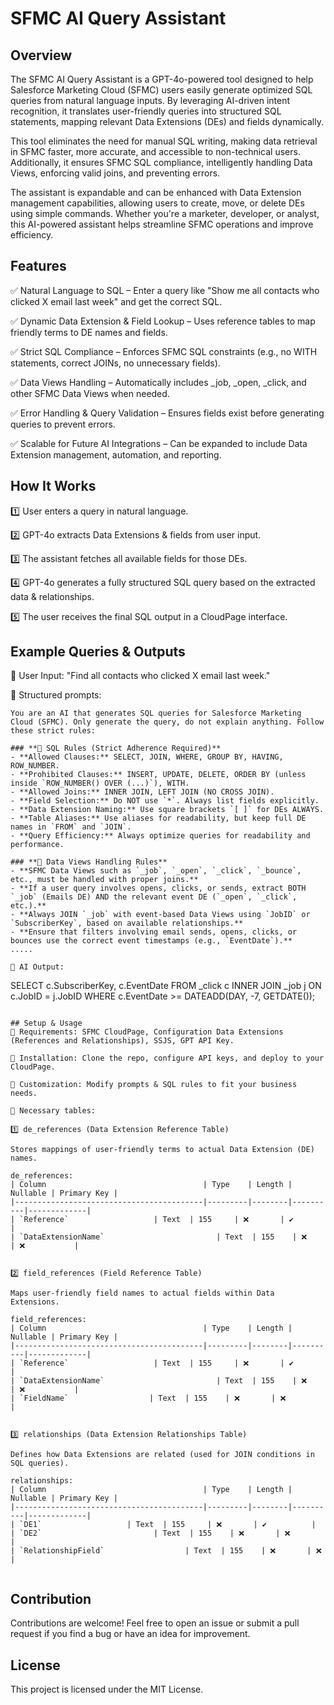 # SFMC AI Query Assistant
## Overview

The SFMC AI Query Assistant is a GPT-4o-powered tool designed to help Salesforce Marketing Cloud (SFMC) users easily generate optimized SQL queries from natural language inputs. By leveraging AI-driven intent recognition, it translates user-friendly queries into structured SQL statements, mapping relevant Data Extensions (DEs) and fields dynamically.

This tool eliminates the need for manual SQL writing, making data retrieval in SFMC faster, more accurate, and accessible to non-technical users. Additionally, it ensures SFMC SQL compliance, intelligently handling Data Views, enforcing valid joins, and preventing errors.

The assistant is expandable and can be enhanced with Data Extension management capabilities, allowing users to create, move, or delete DEs using simple commands. Whether you're a marketer, developer, or analyst, this AI-powered assistant helps streamline SFMC operations and improve efficiency.

## Features

✅ Natural Language to SQL – Enter a query like "Show me all contacts who clicked X email last week" and get the correct SQL.

✅ Dynamic Data Extension & Field Lookup – Uses reference tables to map friendly terms to DE names and fields.

✅ Strict SQL Compliance – Enforces SFMC SQL constraints (e.g., no WITH statements, correct JOINs, no unnecessary fields).

✅ Data Views Handling – Automatically includes _job, _open, _click, and other SFMC Data Views when needed.

✅ Error Handling & Query Validation – Ensures fields exist before generating queries to prevent errors.

✅ Scalable for Future AI Integrations – Can be expanded to include Data Extension management, automation, and reporting.



## How It Works

1️⃣ User enters a query in natural language.

2️⃣ GPT-4o extracts Data Extensions & fields from user input.

3️⃣ The assistant fetches all available fields for those DEs.

4️⃣ GPT-4o generates a fully structured SQL query based on the extracted data & relationships.

5️⃣ The user receives the final SQL output in a CloudPage interface.


## Example Queries & Outputs
🔹 User Input: "Find all contacts who clicked X email last week."

🔹 Structured prompts:


```
You are an AI that generates SQL queries for Salesforce Marketing Cloud (SFMC). Only generate the query, do not explain anything. Follow these strict rules:

### **🔹 SQL Rules (Strict Adherence Required)**
- **Allowed Clauses:** SELECT, JOIN, WHERE, GROUP BY, HAVING, ROW_NUMBER.
- **Prohibited Clauses:** INSERT, UPDATE, DELETE, ORDER BY (unless inside `ROW_NUMBER() OVER (...)`), WITH.
- **Allowed Joins:** INNER JOIN, LEFT JOIN (NO CROSS JOIN).
- **Field Selection:** Do NOT use `*`. Always list fields explicitly.
- **Data Extension Naming:** Use square brackets `[ ]` for DEs ALWAYS.
- **Table Aliases:** Use aliases for readability, but keep full DE names in `FROM` and `JOIN`.
- **Query Efficiency:** Always optimize queries for readability and performance.

### **🔹 Data Views Handling Rules**
- **SFMC Data Views such as `_job`, `_open`, `_click`, `_bounce`, etc., must be handled with proper joins.**
- **If a user query involves opens, clicks, or sends, extract BOTH `_job` (Emails DE) AND the relevant event DE (`_open`, `_click`, etc.).**
- **Always JOIN `_job` with event-based Data Views using `JobID` or `SubscriberKey`, based on available relationships.**
- **Ensure that filters involving email sends, opens, clicks, or bounces use the correct event timestamps (e.g., `EventDate`).**
.....

🔹 AI Output:

```
SELECT c.SubscriberKey, c.EventDate
FROM _click c
INNER JOIN _job j ON c.JobID = j.JobID
WHERE c.EventDate >= DATEADD(DAY, -7, GETDATE());
```

## Setup & Usage
📌 Requirements: SFMC CloudPage, Configuration Data Extensions (References and Relationships), SSJS, GPT API Key.

📌 Installation: Clone the repo, configure API keys, and deploy to your CloudPage.

📌 Customization: Modify prompts & SQL rules to fit your business needs.

📌 Necessary tables:

1️⃣ de_references (Data Extension Reference Table)

Stores mappings of user-friendly terms to actual Data Extension (DE) names.

de_references:
| Column                                   | Type    | Length | Nullable | Primary Key |
|------------------------------------------|---------|--------|----------|-------------|
| `Reference`                   | Text  | 155     | ❌       | ✔          |
| `DataExtensionName`                         | Text  | 155    | ❌       | ❌           |


2️⃣ field_references (Field Reference Table)

Maps user-friendly field names to actual fields within Data Extensions.

field_references:
| Column                                   | Type    | Length | Nullable | Primary Key |
|------------------------------------------|---------|--------|----------|-------------|
| `Reference`                   | Text  | 155     | ❌       | ✔          |
| `DataExtensionName`                         | Text  | 155    | ❌       | ❌           |
| `FieldName`                  | Text  | 155    | ❌       | ❌           |


3️⃣ relationships (Data Extension Relationships Table)

Defines how Data Extensions are related (used for JOIN conditions in SQL queries).

relationships:
| Column                                   | Type    | Length | Nullable | Primary Key |
|------------------------------------------|---------|--------|----------|-------------|
| `DE1`                   | Text  | 155     | ❌       | ✔          |
| `DE2`                         | Text  | 155    | ❌       | ❌           |
| `RelationshipField`                  | Text  | 155    | ❌       | ❌           |


```
## Contribution

Contributions are welcome! Feel free to open an issue or submit a pull request if you find a bug or have an idea for improvement.

## License

This project is licensed under the MIT License.
